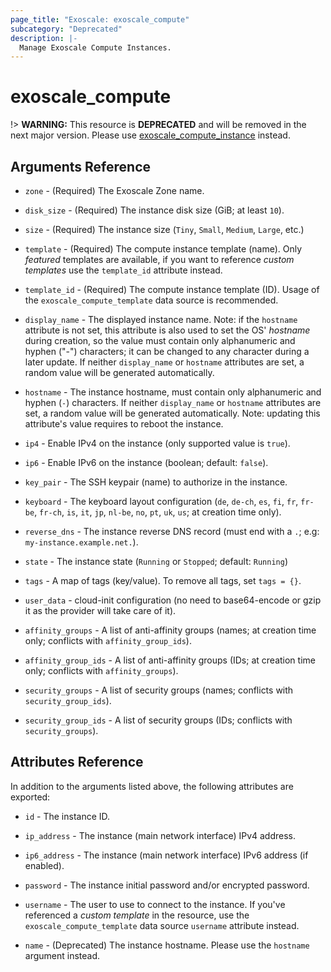 ```yaml
---
page_title: "Exoscale: exoscale_compute"
subcategory: "Deprecated"
description: |-
  Manage Exoscale Compute Instances.
---
```


# exoscale\_compute

!> **WARNING:** This resource is **DEPRECATED** and will be removed in the next major version. Please use [exoscale_compute_instance](./compute_instance.md) instead.


## Arguments Reference

* `zone` - (Required) The Exoscale Zone name.
* `disk_size` - (Required) The instance disk size (GiB; at least `10`).
* `size` - (Required) The instance size (`Tiny`, `Small`, `Medium`, `Large`, etc.)
* `template` - (Required) The compute instance template (name). Only *featured* templates are available, if you want to reference *custom templates* use the `template_id` attribute instead.
* `template_id` - (Required) The compute instance template (ID). Usage of the `exoscale_compute_template` data source is recommended.

* `display_name` - The displayed instance name. Note: if the `hostname` attribute is not set, this attribute is also used to set the OS' *hostname* during creation, so the value must contain only alphanumeric and hyphen ("-") characters; it can be changed to any character during a later update. If neither `display_name` or `hostname` attributes are set, a random value will be generated automatically.
* `hostname` - The instance hostname, must contain only alphanumeric and hyphen (`-`) characters. If neither `display_name` or `hostname` attributes are set, a random value will be generated automatically. Note: updating this attribute's value requires to reboot the instance.
* `ip4` - Enable IPv4 on the instance (only supported value is `true`).
* `ip6` - Enable IPv6 on the instance (boolean; default: `false`).
* `key_pair` - The SSH keypair (name) to authorize in the instance.
* `keyboard` - The keyboard layout configuration (`de`, `de-ch`, `es`, `fi`, `fr`, `fr-be`, `fr-ch`, `is`, `it`, `jp`, `nl-be`, `no`, `pt`, `uk`, `us`; at creation time only).
* `reverse_dns` - The instance reverse DNS record (must end with a `.`; e.g: `my-instance.example.net.`).
* `state` - The instance state (`Running` or `Stopped`; default: `Running`)
* `tags` - A map of tags (key/value). To remove all tags, set `tags = {}`.
* `user_data` - cloud-init configuration (no need to base64-encode or gzip it as the provider will take care of it).

* `affinity_groups` - A list of anti-affinity groups (names; at creation time only; conflicts with `affinity_group_ids`).
* `affinity_group_ids` - A list of anti-affinity groups (IDs; at creation time only; conflicts with `affinity_groups`).
* `security_groups` - A list of security groups (names; conflicts with `security_group_ids`).
* `security_group_ids` - A list of security groups (IDs; conflicts with `security_groups`).


## Attributes Reference

In addition to the arguments listed above, the following attributes are exported:

* `id` - The instance ID.
* `ip_address` - The instance (main network interface) IPv4 address.
* `ip6_address` - The instance (main network interface) IPv6 address (if enabled).
* `password` - The instance initial password and/or encrypted password.
* `username` - The user to use to connect to the instance. If you've referenced a *custom template* in the resource, use the `exoscale_compute_template` data source `username` attribute instead.

* `name` - (Deprecated) The instance hostname. Please use the `hostname` argument instead.
